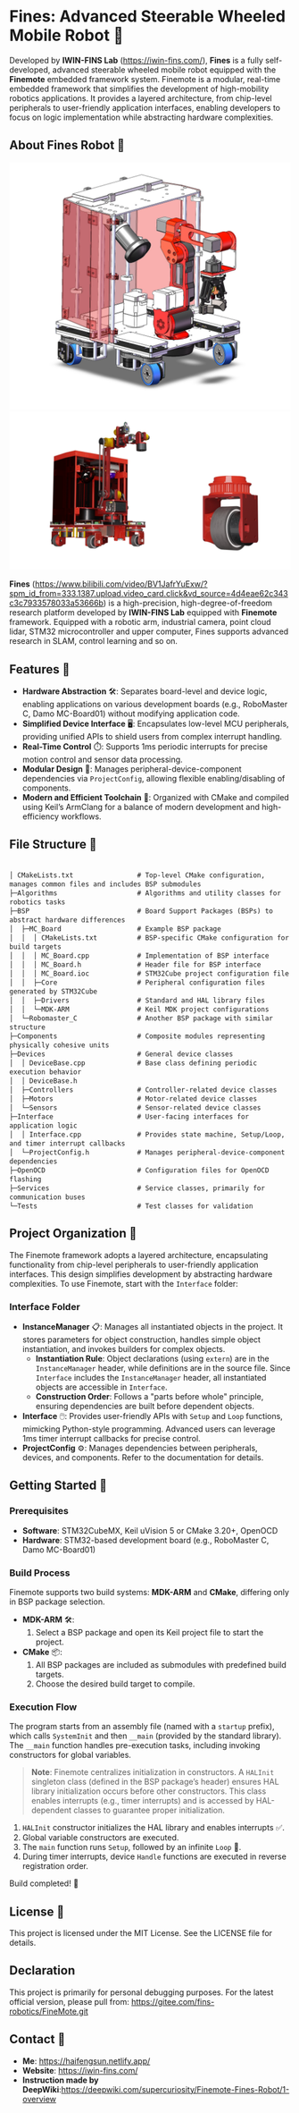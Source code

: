# Fines: Advanced Steerable Wheeled Mobile Robot 🤖

Developed by **IWIN-FINS Lab** (https://iwin-fins.com/), **Fines** is a fully self-developed, advanced steerable wheeled mobile robot equipped with the **Finemote** embedded framework system. Finemote is a modular, real-time embedded framework that simplifies the development of high-mobility robotics applications. It provides a layered architecture, from chip-level peripherals to user-friendly application interfaces, enabling developers to focus on logic implementation while abstracting hardware complexities.

## About Fines Robot 🌟

![Fines Robot 1](fines1.jpg)
![Fines Robot 2](fines2.jpg)

**Fines** (https://www.bilibili.com/video/BV1JafrYuExw/?spm_id_from=333.1387.upload.video_card.click&vd_source=4d4eae62c343c3c7933578033a53666b)  is a high-precision, high-degree-of-freedom research platform developed by **IWIN-FINS Lab** equipped with **Finemote** framework. Equipped with a robotic arm, industrial camera, point cloud lidar, STM32 microcontroller and upper computer, Fines supports advanced research in SLAM, control learning and so on.

## Features 🚀

- **Hardware Abstraction** 🛠️: Separates board-level and device logic, enabling applications on various development boards (e.g., RoboMaster C, Damo MC-Board01) without modifying application code.
- **Simplified Device Interface** 🖥️: Encapsulates low-level MCU peripherals, providing unified APIs to shield users from complex interrupt handling.
- **Real-Time Control** ⏱️: Supports 1ms periodic interrupts for precise motion control and sensor data processing.
- **Modular Design** 🧩: Manages peripheral-device-component dependencies via `ProjectConfig`, allowing flexible enabling/disabling of components.
- **Modern and Efficient Toolchain** 🔧: Organized with CMake and compiled using Keil’s ArmClang for a balance of modern development and high-efficiency workflows.


## File Structure 📁

```

│ CMakeLists.txt                # Top-level CMake configuration, manages common files and includes BSP submodules
├─Algorithms                    # Algorithms and utility classes for robotics tasks
├─BSP                           # Board Support Packages (BSPs) to abstract hardware differences
│  ├─MC_Board                   # Example BSP package
│  │  │ CMakeLists.txt          # BSP-specific CMake configuration for build targets
│  │  │ MC_Board.cpp            # Implementation of BSP interface
│  │  │ MC_Board.h              # Header file for BSP interface
│  │  │ MC_Board.ioc            # STM32Cube project configuration file
│  │  ├─Core                    # Peripheral configuration files generated by STM32Cube
│  │  ├─Drivers                 # Standard and HAL library files
│  │  └─MDK-ARM                 # Keil MDK project configurations
│  └─Robomaster_C               # Another BSP package with similar structure
├─Components                    # Composite modules representing physically cohesive units
├─Devices                       # General device classes
│  │ DeviceBase.cpp             # Base class defining periodic execution behavior
│  │ DeviceBase.h
│  ├─Controllers                # Controller-related device classes
│  ├─Motors                     # Motor-related device classes
│  └─Sensors                    # Sensor-related device classes
├─Interface                     # User-facing interfaces for application logic
│  │ Interface.cpp              # Provides state machine, Setup/Loop, and timer interrupt callbacks
│  └─ProjectConfig.h            # Manages peripheral-device-component dependencies
├─OpenOCD                       # Configuration files for OpenOCD flashing
├─Services                      # Service classes, primarily for communication buses
└─Tests                         # Test classes for validation

```

## Project Organization 🧠

The Finemote framework adopts a layered architecture, encapsulating functionality from chip-level peripherals to user-friendly application interfaces. This design simplifies development by abstracting hardware complexities. To use Finemote, start with the `Interface` folder:

### Interface Folder

- **InstanceManager** 📋: Manages all instantiated objects in the project. It stores parameters for object construction, handles simple object instantiation, and invokes builders for complex objects.
  - **Instantiation Rule**: Object declarations (using `extern`) are in the `InstanceManager` header, while definitions are in the source file. Since `Interface` includes the `InstanceManager` header, all instantiated objects are accessible in `Interface`.
  - **Construction Order**: Follows a "parts before whole" principle, ensuring dependencies are built before dependent objects.
- **Interface** 🖱️: Provides user-friendly APIs with `Setup` and `Loop` functions, mimicking Python-style programming. Advanced users can leverage 1ms timer interrupt callbacks for precise control.
- **ProjectConfig** ⚙️: Manages dependencies between peripherals, devices, and components. Refer to the documentation for details.

## Getting Started 🚀

### Prerequisites

- **Software**: STM32CubeMX, Keil uVision 5 or CMake 3.20+, OpenOCD
- **Hardware**: STM32-based development board (e.g., RoboMaster C, Damo MC-Board01)

### Build Process

Finemote supports two build systems: **MDK-ARM** and **CMake**, differing only in BSP package selection.

- **MDK-ARM** 🛠️:
  1. Select a BSP package and open its Keil project file to start the project.
- **CMake** 📦:
  1. All BSP packages are included as submodules with predefined build targets.
  2. Choose the desired build target to compile.

### Execution Flow

The program starts from an assembly file (named with a `startup` prefix), which calls `SystemInit` and then `__main` (provided by the standard library). The `__main` function handles pre-execution tasks, including invoking constructors for global variables.

> **Note**: Finemote centralizes initialization in constructors. A `HALInit` singleton class (defined in the BSP package’s header) ensures HAL library initialization occurs before other constructors. This class enables interrupts (e.g., timer interrupts) and is accessed by HAL-dependent classes to guarantee proper initialization.

1. `HALInit` constructor initializes the HAL library and enables interrupts ✅.
2. Global variable constructors are executed.
3. The `main` function runs `Setup`, followed by an infinite `Loop` 🔄.
4. During timer interrupts, device `Handle` functions are executed in reverse registration order.

Build completed! 🚀

## License 📜

This project is licensed under the MIT License. See the LICENSE file for details.

## Declaration

This project is primarily for personal debugging purposes. For the latest official version, please pull from: https://gitee.com/fins-robotics/FineMote.git

## Contact 📧

- **Me**: https://haifengsun.netlify.app/
- **Website**: https://iwin-fins.com/
- **Instruction made by DeepWiki**:https://deepwiki.com/supercuriosity/Finemote-Fines-Robot/1-overview
